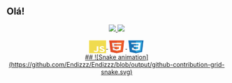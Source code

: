 ## Olá!
<div align="center">
  <a href="https://github.com/Endizzz">
  <img height="180em" src="https://github-readme-stats.vercel.app/api?username=Endizzz&show_icons=true&theme=merko&include_all_commits=true&count_private=true"/>
  <img height="180em" src="https://github-readme-stats.vercel.app/api/top-langs/?username=Endizzz&layout=compact&langs_count=7&theme=merko"/>   
<div style="display: inline_block"><br>
  <img align="center" alt="Rafa-Js" height="30" width="40" src="https://raw.githubusercontent.com/devicons/devicon/master/icons/javascript/javascript-plain.svg">
  <img align="center" alt="Rafa-HTML" height="30" width="40" src="https://raw.githubusercontent.com/devicons/devicon/master/icons/html5/html5-original.svg">
  <img align="center" alt="Rafa-CSS" height="30" width="40" src="https://raw.githubusercontent.com/devicons/devicon/master/icons/css3/css3-original.svg">
</div> 
  ##
 ![Snake animation](https://github.com/Endizzz/Endizzz/blob/output/github-contribution-grid-snake.svg)
 
